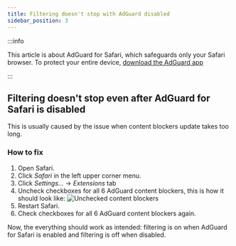 ```yaml
---
title: Filtering doesn't stop with AdGuard disabled
sidebar_position: 3
---
```


:::info

This article is about AdGuard for Safari, which safeguards only your Safari browser. To protect your entire device, [download the AdGuard app](https://agrd.io/download-kb-adblock)

:::

## Filtering doesn't stop even after AdGuard for Safari is disabled

This is usually caused by the issue when content blockers update takes too long.

### How to fix

 1. Open Safari.
 2. Click *Safari* in the left upper corner menu.
 3. Click *Settings…* → *Extensions* tab
 4. Uncheck checkboxes for all 6 AdGuard content blockers, this is how it should look like:
    ![Unchecked content blockers](https://cdn.adtidy.org/content/Kb/ad_blocker/safari/adg-safari-unchecked-cbs.png)
 5. Restart Safari.
 6. Check checkboxes for all 6 AdGuard content blockers again.

Now, the everything should work as intended: filtering is on when AdGuard for Safari is enabled and filtering is off when disabled.
